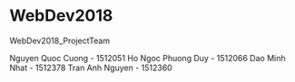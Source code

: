 # WebDev2018
WebDev2018_ProjectTeam

Nguyen Quoc Cuong - 1512051
Ho Ngoc Phuong Duy - 1512066
Dao Minh Nhat - 1512378
Tran Anh Nguyen - 1512360
